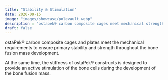 ```yaml
---
title: "Stability & Stimulation"
date: 2020-09-15
image: "images/showcase/polevault.webp"
description : "ostapek® carbon composite cages meet mechanical strength requirements whilst allowing for active stimulation of the bone cells."
draft: false
---
```


ostaPek® carbon composite cages and plates meet the mechanical requirements to ensure primary stability and strength throughout the bone fusion mass development. 

At the same time, the stiffness of ostaPek® constructs is designed to provide an active stimulation of the bone cells during the development of the bone fusion mass.